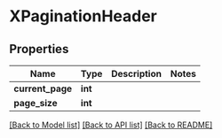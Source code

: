 # XPaginationHeader

## Properties
Name | Type | Description | Notes
------------ | ------------- | ------------- | -------------
**current_page** | **int** |  | 
**page_size** | **int** |  | 

[[Back to Model list]](../README.md#documentation-for-models) [[Back to API list]](../README.md#documentation-for-api-endpoints) [[Back to README]](../README.md)


